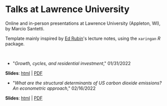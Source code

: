# Talks at Lawrence University

Online and in-person presentations at Lawrence University (Appleton, WI), by Marcio Santetti.

Template mainly inspired by [Ed Rubin](https://github.com/edrubin)'s lecture notes, using the `xaringan` *R* package.

<br>

-  "*Growth, cycles, and residential investment*," 01/31/2022

**Slides**: [html](https://raw.githack.com/marciosantetti/lawrence-university-talk/main/lawrence-talk/Lawrence-Talk.html) | [PDF](https://raw.githack.com/marciosantetti/lawrence-university-talk/main/lawrence-talk/Lawrence-Talk.pdf)

- "*What are the structural determinants of US carbon dioxide emissions? An econometric approach*," 02/16/2022

**Slides**: [html](https://raw.githack.com/marciosantetti/lawrence-university-talk/main/Santetti-IJAE/Santetti-IJAE-2021.html#1) | [PDF](https://github.com/marciosantetti/lawrence-university-talk/blob/main/Santetti-IJAE/Santetti-IJAE-2021.pdf)
